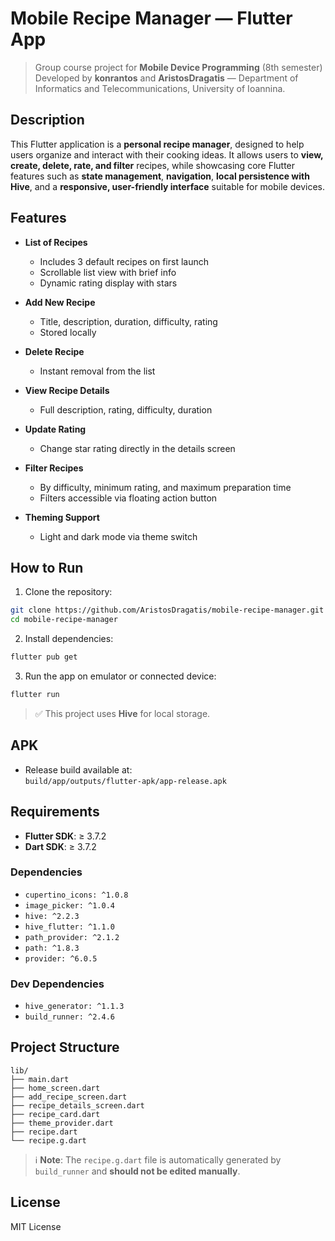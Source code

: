 # Mobile Recipe Manager — Flutter App

> Group course project for **Mobile Device Programming** (8th semester)
> Developed by **konrantos** and **AristosDragatis** — Department of Informatics and Telecommunications, University of Ioannina.

## Description

This Flutter application is a **personal recipe manager**, designed to help users organize and interact with their cooking ideas. It allows users to **view, create, delete, rate, and filter** recipes, while showcasing core Flutter features such as **state management**, **navigation**, **local persistence with Hive**, and a **responsive, user-friendly interface** suitable for mobile devices.

## Features

- **List of Recipes**
  - Includes 3 default recipes on first launch
  - Scrollable list view with brief info
  - Dynamic rating display with stars

- **Add New Recipe**
  - Title, description, duration, difficulty, rating
  - Stored locally

- **Delete Recipe**
  - Instant removal from the list

- **View Recipe Details**
  - Full description, rating, difficulty, duration

- **Update Rating**
  - Change star rating directly in the details screen

- **Filter Recipes**
  - By difficulty, minimum rating, and maximum preparation time
  - Filters accessible via floating action button

- **Theming Support**
  - Light and dark mode via theme switch

## How to Run

1. Clone the repository:
```bash
git clone https://github.com/AristosDragatis/mobile-recipe-manager.git
cd mobile-recipe-manager
```

2. Install dependencies:
```bash
flutter pub get
```

3. Run the app on emulator or connected device:
```bash
flutter run
```

> ✅ This project uses **Hive** for local storage.

## APK

- Release build available at:  
  `build/app/outputs/flutter-apk/app-release.apk`

## Requirements

- **Flutter SDK**: ≥ 3.7.2  
- **Dart SDK**: ≥ 3.7.2  

### Dependencies
- `cupertino_icons: ^1.0.8`
- `image_picker: ^1.0.4`
- `hive: ^2.2.3`
- `hive_flutter: ^1.1.0`
- `path_provider: ^2.1.2`
- `path: ^1.8.3`
- `provider: ^6.0.5`

### Dev Dependencies
- `hive_generator: ^1.1.3`
- `build_runner: ^2.4.6`

## Project Structure

```
lib/
├── main.dart
├── home_screen.dart
├── add_recipe_screen.dart
├── recipe_details_screen.dart
├── recipe_card.dart
├── theme_provider.dart
├── recipe.dart
└── recipe.g.dart
```

> ℹ️ **Note**: The `recipe.g.dart` file is automatically generated by `build_runner` and **should not be edited manually**.

## License

MIT License
